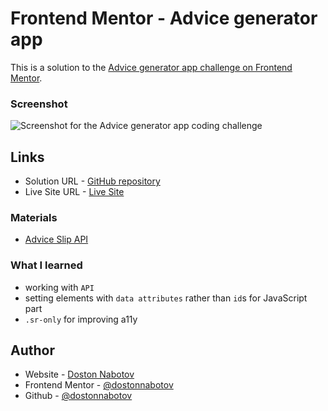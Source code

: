 # Frontend Mentor - Advice generator app

This is a solution to the [Advice generator app challenge on Frontend Mentor](https://www.frontendmentor.io/challenges/advice-generator-app-QdUG-13db).

### Screenshot

![Screenshot for the Advice generator app coding challenge](./assets/images/screenshot.jpg)


## Links

- Solution URL -  [GitHub repository](https://github.com/dostonnabotov/advice-generator-app)
- Live Site URL - [Live Site](https://dostonnabotov.github.io/advice-generator-app/)

### Materials

- [Advice Slip API](https://api.adviceslip.com)

### What I learned

- working with `API`
- setting elements with `data attributes` rather than `id`s for JavaScript part
- `.sr-only` for improving a11y

## Author

- Website - [Doston Nabotov](https://www.dostonnabotov.netlify.com)
- Frontend Mentor - [@dostonnabotov](https://www.frontendmentor.io/profile/dostonnabotov)
- Github - [@dostonnabotov](https://www.github.com/dostonnabotov)






